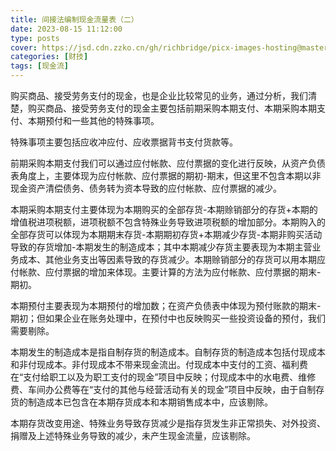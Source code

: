 ```yaml
---
title: 间接法编制现金流量表（二）
date: 2023-08-15 11:12:00
type: posts
cover: https://jsd.cdn.zzko.cn/gh/richbridge/picx-images-hosting@master/thumbnail/audit.jpg
categories: [财技]
tags: [现金流]
---
```

购买商品、接受劳务支付的现金，也是企业比较常见的业务，通过分析，我们清楚，购买商品、接受劳务支付的现金主要包括前期采购本期支付、本期采购本期支付、本期预付和一些其他的特殊事项。



特殊事项主要包括应收冲应付、应收票据背书支付货款等。



前期采购本期支付我们可以通过应付帐款、应付票据的变化进行反映，从资产负债表角度上，主要体现为应付帐款、应付票据的期初-期末，但这里不包含本期以非现金资产清偿债务、债务转为资本导致的应付帐款、应付票据的减少。



本期采购本期支付主要体现为本期购买的全部存货-本期赊销部分的存货+本期的增值税进项税额，进项税额不包含特殊业务导致进项税额的增加部分。本期购入的全部存货可以体现为本期期末存货-本期期初存货+本期减少存货-本期非购买活动导致的存货增加-本期发生的制造成本；其中本期减少存货主要表现为本期主营业务成本、其他业务支出等因素导致的存货减少。本期赊销部分的存货可以用本期应付帐款、应付票据的增加来体现。主要计算的方法为应付帐款、应付票据的期末-期初。



本期预付主要表现为本期预付的增加数；在资产负债表中体现为预付账款的期末-期初；但如果企业在账务处理中，在预付中也反映购买一些投资设备的预付，我们需要剔除。



本期发生的制造成本是指自制存货的制造成本。自制存货的制造成本包括付现成本和非付现成本。非付现成本不带来现金流出。付现成本中支付的工资、福利费在“支付给职工以及为职工支付的现金”项目中反映；付现成本中的水电费、维修费、车间办公费等在“支付的其他与经营活动有关的现金”项目中反映，由于自制存货的制造成本已包含在本期存货成本和本期销售成本中，应该剔除。



本期存货改变用途、特殊业务导致存货减少是指存货发生非正常损失、对外投资、捐赠及上述特殊业务导致的减少，未产生现金流量，应该剔除。